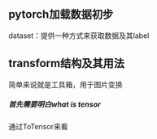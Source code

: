## pytorch加载数据初步

dataset：提供一种方式来获取数据及其label

## transform结构及其用法

简单来说就是工具箱，用于图片变换

##### 首先需要明白what is tensor

通过ToTensor来看

